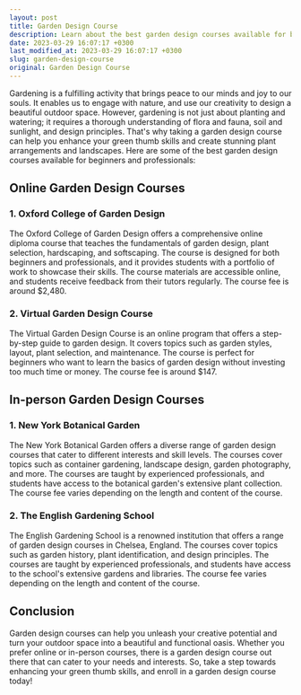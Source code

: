 ```yaml
---
layout: post
title: Garden Design Course
description: Learn about the best garden design courses available for beginners and professionals. Improve your skills and create stunning plant arrangements and landscapes.
date: 2023-03-29 16:07:17 +0300
last_modified_at: 2023-03-29 16:07:17 +0300
slug: garden-design-course
original: Garden Design Course
---
```


Gardening is a fulfilling activity that brings peace to our minds and joy to our souls. It enables us to engage with nature, and use our creativity to design a beautiful outdoor space. However, gardening is not just about planting and watering; it requires a thorough understanding of flora and fauna, soil and sunlight, and design principles. That's why taking a garden design course can help you enhance your green thumb skills and create stunning plant arrangements and landscapes. Here are some of the best garden design courses available for beginners and professionals:

## Online Garden Design Courses

### 1. Oxford College of Garden Design

The Oxford College of Garden Design offers a comprehensive online diploma course that teaches the fundamentals of garden design, plant selection, hardscaping, and softscaping. The course is designed for both beginners and professionals, and it provides students with a portfolio of work to showcase their skills. The course materials are accessible online, and students receive feedback from their tutors regularly. The course fee is around $2,480.

### 2. Virtual Garden Design Course

The Virtual Garden Design Course is an online program that offers a step-by-step guide to garden design. It covers topics such as garden styles, layout, plant selection, and maintenance. The course is perfect for beginners who want to learn the basics of garden design without investing too much time or money. The course fee is around $147.

## In-person Garden Design Courses

### 1. New York Botanical Garden

The New York Botanical Garden offers a diverse range of garden design courses that cater to different interests and skill levels. The courses cover topics such as container gardening, landscape design, garden photography, and more. The courses are taught by experienced professionals, and students have access to the botanical garden's extensive plant collection. The course fee varies depending on the length and content of the course.

### 2. The English Gardening School

The English Gardening School is a renowned institution that offers a range of garden design courses in Chelsea, England. The courses cover topics such as garden history, plant identification, and design principles. The courses are taught by experienced professionals, and students have access to the school's extensive gardens and libraries. The course fee varies depending on the length and content of the course.

## Conclusion

Garden design courses can help you unleash your creative potential and turn your outdoor space into a beautiful and functional oasis. Whether you prefer online or in-person courses, there is a garden design course out there that can cater to your needs and interests. So, take a step towards enhancing your green thumb skills, and enroll in a garden design course today!